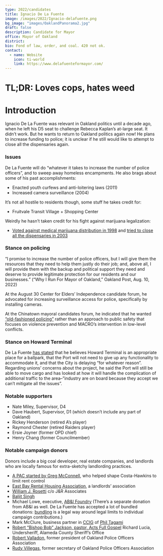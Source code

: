 ```yaml
---
type: 2022/candidates
title: Ignacio De La Fuente
image: /images/2022/Ignacio-delafuente.png
bg_image: "images/OaklandPanorama2.jpg"
draft: false
description: Candidate for Mayor
office: Mayor of Oakland
district: 
bio: Fond of law, order, and coal. 420 not ok.
contact:
  - name: Website
    icon: ti-world
    link: https://www.delafuenteformayor.com/
---
```


# TL;DR: Loves cops, hates weed

# Introduction
Ignacio De La Fuente was relevant in Oakland politics until a decade ago, when he left his D5 seat to challenge Rebecca Kaplan’s at-large seat.  It didn’t work.  But he wants to return to Oakland politics again now!  He plans to increase funding to police; it is unclear if he still would like to attempt to close all the dispensaries again.

### Issues
De La Fuente will do “whatever it takes to increase the number of police officers”, and to sweep away homeless encampments.  He also brags about some of his past accomplishments:
* Enacted youth curfews and anti-loitering laws (2011)
* Increased camera surveillance (2004)

It’s not all hostile to residents though, some stuff he takes credit for:
* Fruitvale Transit Village + Shopping Center

Weirdly he hasn’t taken credit for his fight against marijuana legalization:
* [Voted against medical marijuana distribution in 1998](http://www.sfgate.com/cgi-bin/article.cgi?f=/c/a/1998/07/23/MN31858.DTL) and [tried to close all the dispensaries in 2003](http://www.sfgate.com/cgi-bin/article.cgi?file=/chronicle/archive/2003/09/25/BA11872.DTL)

### Stance on policing
“I promise to increase the number of police officers, but I will give them the resources that they need to help them justly do their job; and, above all, I will provide them with the backup and political support they need and deserve to provide legitimate protection for our residents and our businesses.” (“Why I Run For Mayor of Oakland,” Oakland Post, Aug. 10, 2022)

At the August 30 Center for Elders’ Independence candidate forum, he advocated for increasing surveillance access for police, specifically by installing cameras.

At the Chinatown mayoral candidates forum, he indicated that he wanted [“old-fashioned policing”](https://twitter.com/hyphy_republic/status/1572764040304406528) rather than an approach to public safety that focuses on violence prevention and MACRO’s intervention in low-level conflicts.

### Stance on Howard Terminal
De La Fuente [has stated](https://www.youtube.com/watch?v=XiGQAplJPbI&t=832s) that he believes Howard Terminal is an appropriate place for a ballpark, that the Port will not need to give up any functionality to accommodate it, and that the City is delaying “for whatever reason”. Regarding unions’ concerns about the project, he said the Port will still be able to move cargo and has looked at how it will handle the complication of additional traffic to the area–”industry are on board because they accept we can’t mitigate all the issues”.

### Notable supporters
* Nate Miley, Supervisor, D4
* Dave Haubert, Supervisor, D1 (which doesn’t include any part of Oakland)
* Rickey Henderson (retired A’s player)
* Raymond Chester (retired Raiders player)
* Ersie Joyner (former OPD chief)
* Henry Chang (former Councilmember)

### Notable campaign donors
Donors include a big coal developer, real estate companies, and landlords who are locally famous for extra-sketchy landlording practices.
* [A PAC started by Greg McConnell](https://twitter.com/hyphy_republic/status/1555952916388753409), who helped shape Costa-Hawkins to limit rent control
* [East Bay Rental Housing Association](https://twitter.com/hyphy_republic/status/1565415298353602561), a landlords’ association
* [William J. Rosetti](https://antievictionmap.com/rosetti/) c/o J&R Associates
* [Baljit Singh](https://oaklandside.org/2021/09/13/oakland-landlord-hit-with-3-9-million-penalty-for-hazardous-housing-conditions/)
* Michael Lowe, executive, [AB&I Foundry](https://oaklandside.org/2022/03/11/abi-foundry-in-east-oakland-announces-permanent-closure/) (There’s a separate donation from AB&I as well. De La Fuente has accepted a lot of bundled donations: [bundling](https://www.thoughtco.com/bundling-political-contributions-legal-and-illegal-3367621) is a legal way around legal limits to individual campaign contributions.)
* Mark McClure, business partner in [CCIG](https://eastbayexpress.com/oakland-coal-company-dissolves-reconstitutes-2-1/) of [Phil Tagami](https://twitter.com/hyphy_republic/status/1567933436815634433)
* [Robert “Bishop Bob” Jackson, pastor, Acts Full Gospel](https://www.oakmtg.club/2020/candidates/robert-jackson/)
Richard Lucia, Undersheriff, Alameda County Sheriff’s Office
* [Robert Valladon](https://chaunceybaileyproject.org/2009/01/23/fbi-investigating-oakland-police-department/), former president of Oakland Police Officers Association
* [Rudy Villegas](https://www.sfgate.com/bayarea/article/Oakland-police-union-denies-overtime-abuse-2660459.php), former secretary of Oakland Police Officers Association
